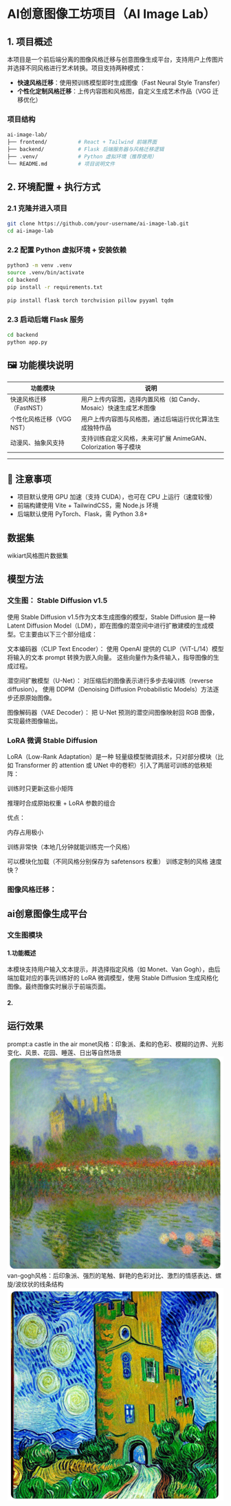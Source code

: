 # AI创意图像工坊项目（AI Image Lab）
## 1. 项目概述
本项目是一个前后端分离的图像风格迁移与创意图像生成平台，支持用户上传图片并选择不同风格进行艺术转换。项目支持两种模式：

* **快速风格迁移**：使用预训练模型即时生成图像（Fast Neural Style Transfer）
* **个性化定制风格迁移**：上传内容图和风格图，自定义生成艺术作品（VGG 迁移优化）
### 项目结构

```bash
ai-image-lab/
├── frontend/          # React + Tailwind 前端界面
├── backend/           # Flask 后端服务器与风格迁移逻辑
├── .venv/             # Python 虚拟环境（推荐使用）
└── README.md          # 项目说明文件
```

## 2. 环境配置 + 执行方式
### 2.1 克隆并进入项目
```bash
git clone https://github.com/your-username/ai-image-lab.git
cd ai-image-lab
```
### 2.2 配置 Python 虚拟环境 + 安装依赖
```bash
python3 -m venv .venv           
source .venv/bin/activate      
cd backend
pip install -r requirements.txt 
```
```bash
pip install flask torch torchvision pillow pyyaml tqdm
```
### 2.3 启动后端 Flask 服务
```bash
cd backend
python app.py
```

## 🖼️ 功能模块说明

| 功能模块             | 说明                                         |
| ---------------- | ------------------------------------------ |
| 快速风格迁移（FastNST）  | 用户上传内容图，选择内置风格（如 Candy、Mosaic）快速生成艺术图像     |
| 个性化风格迁移（VGG NST） | 用户上传内容图与风格图，通过后端运行优化算法生成独特作品               |
| 动漫风、抽象风支持        | 支持训练自定义风格，未来可扩展 AnimeGAN、Colorization 等子模块 |

---

## 📌 注意事项

* 项目默认使用 GPU 加速（支持 CUDA），也可在 CPU 上运行（速度较慢）
* 前端构建使用 Vite + TailwindCSS，需 Node.js 环境
* 后端默认使用 PyTorch、Flask，需 Python 3.8+

## 数据集
wikiart风格图片数据集


## 模型方法
### 文生图： Stable Diffusion v1.5
使用 Stable Diffusion v1.5作为文本生成图像的模型，Stable Diffusion 是一种 Latent Diffusion Model（LDM），即在图像的潜空间中进行扩散建模的生成模型。它主要由以下三个部分组成：

文本编码器（CLIP Text Encoder）：
使用 OpenAI 提供的 CLIP（ViT-L/14）模型将输入的文本 prompt 转换为嵌入向量。
这些向量作为条件输入，指导图像的生成过程。

潜空间扩散模型（U-Net）：
对压缩后的图像表示进行多步去噪训练（reverse diffusion）。
使用 DDPM（Denoising Diffusion Probabilistic Models）方法逐步还原原始图像。

图像解码器（VAE Decoder）：
把 U-Net 预测的潜空间图像映射回 RGB 图像，实现最终图像输出。

###  LoRA 微调 Stable Diffusion
LoRA（Low-Rank Adaptation）是一种 轻量级模型微调技术，只对部分模块（比如 Transformer 的 attention 或 UNet 中的卷积）引入了两层可训练的低秩矩阵：

训练时只更新这些小矩阵

推理时合成原始权重 + LoRA 参数的组合

优点：

内存占用极小

训练非常快（本地几分钟就能训练完一个风格）

可以模块化加载（不同风格分别保存为 safetensors 权重）
训练定制的风格
速度快？


### 图像风格迁移：


## ai创意图像生成平台
### 文生图模块
#### 1.功能概述
本模块支持用户输入文本提示，并选择指定风格（如 Monet、Van Gogh），由后端加载对应的事先训练好的 LoRA 微调模型，使用 Stable Diffusion 生成风格化图像。最终图像实时展示于前端页面。

#### 2.

## 运行效果
prompt:a castle in the air
monet风格：印象派、柔和的色彩、模糊的边界、光影变化、风景、花园、睡莲、日出等自然场景
![alt text](monet1.png)
van-gogh风格：后印象派、强烈的笔触、鲜艳的色彩对比、激烈的情感表达、螺旋/波纹状的线条结构
![alt text](van-gogh1.png)



